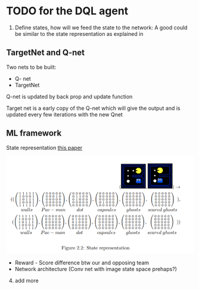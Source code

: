 # TODO for the DQL agent

1. Define states, how will we feed the state to the network: A good could be similar to the state representation as explained in 

## TargetNet and  Q-net
Two nets to be built: 
 * Q- net 
 * TargetNet
 
 Q-net is updated by back prop and update function

 Target net is a early copy of the Q-net which will give the output and is updated every few iterations with the new Qnet

## ML framework 
State representation [this paper](https://esc.fnwi.uva.nl/thesis/centraal/files/f323981448.pdf)

<img src = "img\state_space.PNG">


* Reward - Score difference btw our and opposing team
* Network architecture (Conv net with image state space prehaps?)

4. add more